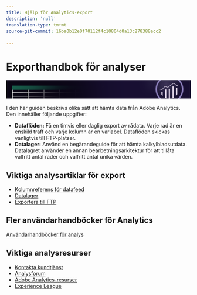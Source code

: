```yaml
---
title: Hjälp för Analytics-export
description: 'null'
translation-type: tm+mt
source-git-commit: 16ba0b12e0f70112f4c10804d0a13c278388ecc2

---
```



# Exporthandbok för analyser

![Banderoll](../../assets/doc_banner_export.png)

I den här guiden beskrivs olika sätt att hämta data från Adobe Analytics. Den innehåller följande uppgifter:

* **Dataflöden:** Få en timvis eller daglig export av rådata. Varje rad är en enskild träff och varje kolumn är en variabel. Dataflöden skickas vanligtvis till FTP-platser.
* **Datalager:** Använd en begärandeguide för att hämta kalkylbladsutdata. Datalagret använder en annan bearbetningsarkitektur för att tillåta valfritt antal rader och valfritt antal unika värden.

## Viktiga analysartiklar för export

* [Kolumnreferens för datafeed](/help/export/analytics-data-feed/c-df-contents/datafeeds-reference.md)
* [Datalager](data-warehouse/data-warehouse.md)
* [Exportera till FTP](ftp-and-sftp/ftp-overview.md)

## Fler användarhandböcker för Analytics

[Användarhandböcker för analys](/help/landing/home.md)

## Viktiga analysresurser

* [Kontakta kundtjänst](https://helpx.adobe.com/se/contact/enterprise-support.ec.html)
* [Analysforum](https://forums.adobe.com/community/experience-cloud/analytics-cloud/analytics)
* [Adobe Analytics-resurser](https://forums.adobe.com/message/10660755)
* [Experience League](https://landing.adobe.com/experience-league/)
